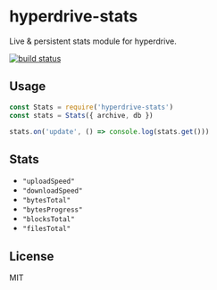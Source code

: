 
# hyperdrive-stats

Live & persistent stats module for hyperdrive.

[![build status](https://travis-ci.org/juliangruber/hyperdrive-stats.svg?branch=master)](http://travis-ci.org/juliangruber/hyperdrive-stats)

## Usage

```js
const Stats = require('hyperdrive-stats')
const stats = Stats({ archive, db })

stats.on('update', () => console.log(stats.get()))
```

## Stats

- `"uploadSpeed"`
- `"downloadSpeed"`
- `"bytesTotal"`
- `"bytesProgress"`
- `"blocksTotal"`
- `"filesTotal"`


## License

MIT
